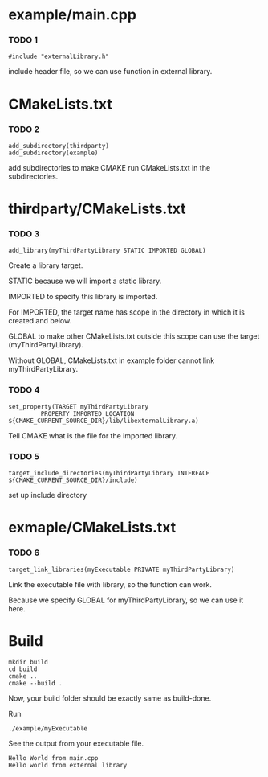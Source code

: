 # example/main.cpp

### TODO 1
```
#include "externalLibrary.h"
```
include header file, so we can use function in external library.

# CMakeLists.txt

### TODO 2
```
add_subdirectory(thirdparty)
add_subdirectory(example)
```
add subdirectories to make CMAKE run CMakeLists.txt in the subdirectories.

# thirdparty/CMakeLists.txt

### TODO 3
```
add_library(myThirdPartyLibrary STATIC IMPORTED GLOBAL)
```
Create a library target.

STATIC because we will import a static library.

IMPORTED to specify this library is imported.

For IMPORTED, the target name has scope in the directory in which it is created and below.

GLOBAL to make other CMakeLists.txt outside this scope can use the target (myThirdPartyLibrary).

Without GLOBAL, CMakeLists.txt in example folder cannot link myThirdPartyLibrary.

### TODO 4
```
set_property(TARGET myThirdPartyLibrary
	     PROPERTY IMPORTED_LOCATION ${CMAKE_CURRENT_SOURCE_DIR}/lib/libexternalLibrary.a)
```
Tell CMAKE what is the file for the imported library.

### TODO 5
```
target_include_directories(myThirdPartyLibrary INTERFACE ${CMAKE_CURRENT_SOURCE_DIR}/include)
```
set up include directory


# exmaple/CMakeLists.txt

### TODO 6
```
target_link_libraries(myExecutable PRIVATE myThirdPartyLibrary)
```
Link the executable file with library, so the function can work.

Because we specify GLOBAL for myThirdPartyLibrary, so we can use it here.

# Build
```
mkdir build
cd build
cmake ..
cmake --build .
```
Now, your build folder should be exactly same as build-done.

Run
```
./example/myExecutable
```
See the output from your executable file.
```
Hello World from main.cpp
Hello world from external library
```
